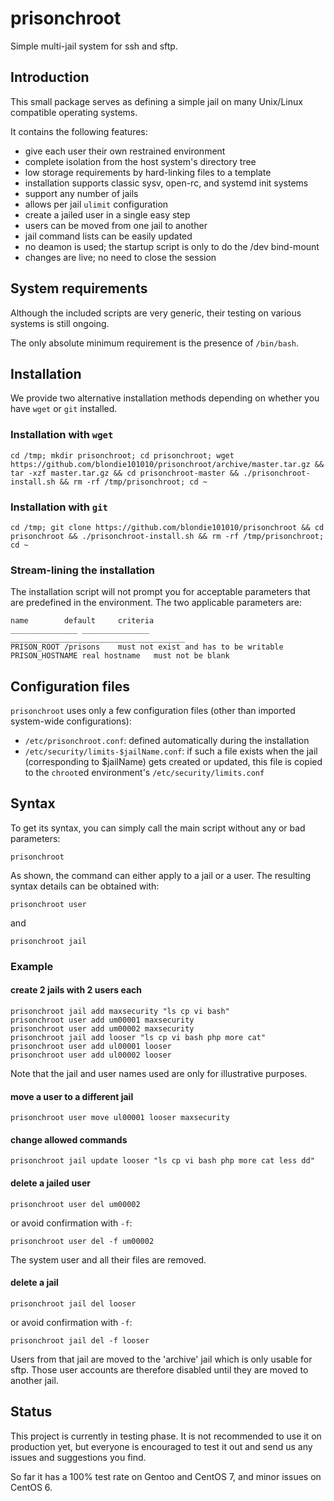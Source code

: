 # prisonchroot
Simple multi-jail system for ssh and sftp.

## Introduction

This small package serves as defining a simple jail on many Unix/Linux compatible operating systems.

It contains the following features:
- give each user their own restrained environment
- complete isolation from the host system's directory tree
- low storage requirements by hard-linking files to a template
- installation supports classic sysv, open-rc, and systemd init systems
- support any number of jails
- allows per jail `ulimit` configuration
- create a jailed user in a single easy step
- users can be moved from one jail to another
- jail command lists can be easily updated
- no deamon is used; the startup script is only to do the /dev bind-mount
- changes are live; no need to close the session

## System requirements

Although the included scripts are very generic, their testing on various systems is still ongoing.

The only absolute minimum requirement is the presence of `/bin/bash`.

## Installation

We provide two alternative installation methods depending on whether you have `wget` or `git` installed.

### Installation with `wget`

    cd /tmp; mkdir prisonchroot; cd prisonchroot; wget https://github.com/blondie101010/prisonchroot/archive/master.tar.gz && tar -xzf master.tar.gz && cd prisonchroot-master && ./prisonchroot-install.sh && rm -rf /tmp/prisonchroot; cd ~

### Installation with `git`

    cd /tmp; git clone https://github.com/blondie101010/prisonchroot && cd prisonchroot && ./prisonchroot-install.sh && rm -rf /tmp/prisonchroot; cd ~

### Stream-lining the installation

The installation script will not prompt you for acceptable parameters that are predefined in the environment.  The two applicable parameters are:

	name		default		criteria
	_______________	_______________	_______________________________________	
	PRISON_ROOT	/prisons	must not exist and has to be writable
	PRISON_HOSTNAME	real hostname	must not be blank

## Configuration files

`prisonchroot` uses only a few configuration files (other than imported system-wide configurations):

- `/etc/prisonchroot.conf`: defined automatically during the installation
- `/etc/security/limits-$jailName.conf`: if such a file exists when the jail (corresponding to $jailName) gets created or updated, this file is copied to the `chroot`ed environment's `/etc/security/limits.conf`

## Syntax

To get its syntax, you can simply call the main script without any or bad parameters:

    prisonchroot

As shown, the command can either apply to a jail or a user.  The resulting syntax details can be obtained with:

    prisonchroot user

and

    prisonchroot jail

### Example

#### create 2 jails with 2 users each

    prisonchroot jail add maxsecurity "ls cp vi bash"
    prisonchroot user add um00001 maxsecurity
    prisonchroot user add um00002 maxsecurity
    prisonchroot jail add looser "ls cp vi bash php more cat"
    prisonchroot user add ul00001 looser
    prisonchroot user add ul00002 looser

Note that the jail and user names used are only for illustrative purposes.

#### move a user to a different jail

    prisonchroot user move ul00001 looser maxsecurity

#### change allowed commands

    prisonchroot jail update looser "ls cp vi bash php more cat less dd"

#### delete a jailed user

    prisonchroot user del um00002
or avoid confirmation with `-f`:

    prisonchroot user del -f um00002

The system user and all their files are removed.

#### delete a jail

    prisonchroot jail del looser
or avoid confirmation with `-f`:

    prisonchroot jail del -f looser

Users from that jail are moved to the 'archive' jail which is only usable for sftp.  Those user accounts are therefore disabled until they are moved to another jail.

## Status

This project is currently in testing phase.  It is not recommended to use it on production yet, but everyone is encouraged to test it out and send us any issues and suggestions you find.

So far it has a 100% test rate on Gentoo and CentOS 7, and minor issues on CentOS 6.
